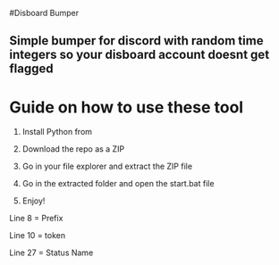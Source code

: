 #Disboard Bumper  
 
## Simple bumper for discord with random time integers so your disboard account doesnt get flagged 
 
# Guide on how to use these tool 
  
1. Install Python from  
 
2. Download the repo as a ZIP 
 
3. Go in your file explorer and extract the ZIP file
 
4. Go in the extracted folder and open the start.bat file

5. Enjoy!  
   
Line 8 = Prefix  
  
Line 10 = token  
  
Line 27 = Status Name    